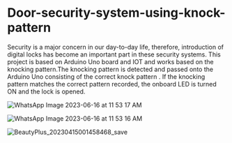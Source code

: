 # Door-security-system-using-knock-pattern

Security is a major concern in our day-to-day life, therefore, introduction of digital locks has become an important part in these security systems. 
This project is based on Arduino Uno board and IOT and works based on the knocking pattern.The knocking pattern is detected and passed onto the Arduino Uno consisting of the correct knock pattern . If the knocking pattern matches the correct pattern recorded, the onboard LED is turned ON and the lock is opened.

![WhatsApp Image 2023-06-16 at 11 53 17 AM](https://github.com/heena-5502/Door-security-system-using-knock-pattern/assets/136671166/1736771c-3a01-4833-819e-5d5c5265022f)

![WhatsApp Image 2023-06-16 at 11 53 16 AM](https://github.com/heena-5502/Door-security-system-using-knock-pattern/assets/136671166/2fc74576-0128-4ee7-93cb-85f97e3f450f)

![BeautyPlus_20230415001458468_save](https://github.com/heena-5502/Door-security-system-using-knock-pattern/assets/136671166/6dfd0009-50bd-4b14-b626-38ec93bcc935)
